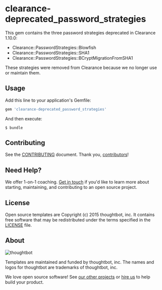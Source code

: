 # clearance-deprecated_password_strategies

This gem contains the three password strategies deprecated in Clearance 1.10.0:

* Clearance::PasswordStrategies::Blowfish
* Clearance::PasswordStrategies::SHA1
* Clearance::PasswordStrategies::BCryptMigrationFromSHA1

These strategies were removed from Clearance because we no longer use or
maintain them.

## Usage

Add this line to your application's Gemfile:

```ruby
gem 'clearance-deprecated_password_strategies'
```

And then execute:

    $ bundle

## Contributing

See the [CONTRIBUTING] document.
Thank you, [contributors]!

[CONTRIBUTING]: CONTRIBUTING.md
[contributors]: https://github.com/thoughtbot/templates/graphs/contributors

## Need Help?

We offer 1-on-1 coaching. [Get in touch] if you'd like to learn more about
starting, maintaining, and contributing to an open source project.

[Get in touch]: http://coaching.thoughtbot.com/rails/?utm_source=github

## License

Open source templates are Copyright (c) 2015 thoughtbot, inc. It contains free
software that may be redistributed under the terms specified in the [LICENSE]
file.

[LICENSE]: /LICENSE

## About

![thoughtbot](https://thoughtbot.com/logo.png)

Templates are maintained and funded by thoughtbot, inc.
The names and logos for thoughtbot are trademarks of thoughtbot, inc.

We love open source software!
See [our other projects][community]
or [hire us][hire] to help build your product.

[community]: https://thoughtbot.com/community?utm_source=github
[hire]: https://thoughtbot.com/hire-us?utm_source=github
